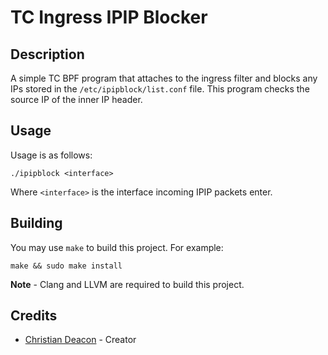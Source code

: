 # TC Ingress IPIP Blocker
## Description
A simple TC BPF program that attaches to the ingress filter and blocks any IPs stored in the `/etc/ipipblock/list.conf` file. This program checks the source IP of the inner IP header.

## Usage
Usage is as follows:

```
./ipipblock <interface>
```

Where `<interface>` is the interface incoming IPIP packets enter.

## Building
You may use `make` to build this project. For example:

```
make && sudo make install
```

**Note** - Clang and LLVM are required to build this project.

## Credits
* [Christian Deacon](https://www.linkedin.com/in/christian-deacon-902042186/) - Creator
